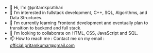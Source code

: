 - 👋 Hi, I’m @pritamkpratihari
- 👀 I’m interested in fullstack development, C++, SQL, Algorithms, and Data Structures.
- 🌱 I’m currently learning Frontend development and eventually plan to transition to backend and full stack.
- 💞️ I’m looking to collaborate on HTML, CSS, JavaScript and SQL.
- 📫 How to reach me : Contact me on my email : official.pritamkumar@gmail.com

<!---
pritamkpratihari/pritamkpratihari is a ✨ special ✨ repository because its `README.md` (this file) appears on your GitHub profile.
You can click the Preview link to take a look at your changes.
--->
